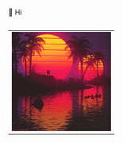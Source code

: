 👋 Hi
<table align="left">
  <tr>
    <td width="100%">
      <a href="https://sol.gains.trade">
        <img src="https://github.com/dreamersnat/dreamersnat/blob/main/200w.gif">
      </a>
    </td>
  </tr>
</table>
